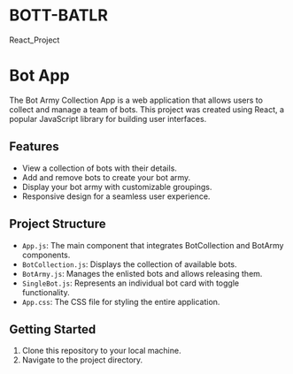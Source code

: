 # BOTT-BATLR
React_Project
# Bot App

The Bot Army Collection App is a web application that allows users to collect and manage a team of bots. This project was created using React, a popular JavaScript library for building user interfaces.

## Features

- View a collection of bots with their details.
- Add and remove bots to create your bot army.
- Display your bot army with customizable groupings.
- Responsive design for a seamless user experience.

## Project Structure

- `App.js`: The main component that integrates BotCollection and BotArmy components.
- `BotCollection.js`: Displays the collection of available bots.
- `BotArmy.js`: Manages the enlisted bots and allows releasing them.
- `SingleBot.js`: Represents an individual bot card with toggle functionality.
- `App.css`: The CSS file for styling the entire application.

## Getting Started

1. Clone this repository to your local machine.
2. Navigate to the project directory.